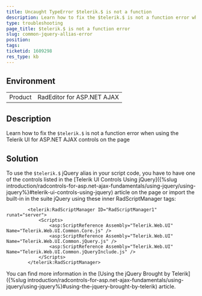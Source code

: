 ```yaml
---
title: Uncaught TypeError $telerik.$ is not a function
description: Learn how to fix the $telerik.$ is not a function error when using the Telerik UI for ASP.NET AJAX controls on the page
type: troubleshooting
page_title: $telerik.$ is not a function error
slug: common-jquery-allias-error
position: 
tags: 
ticketid: 1609298
res_type: kb
---
```


## Environment
<table>
    <tbody>
        <tr>
            <td>Product</td>
            <td>RadEditor for ASP.NET AJAX</td>
        </tr>
    </tbody>
</table>


## Description
Learn how to fix the `$telerik.$` is not a function error when using the Telerik UI for ASP.NET AJAX controls on the page

## Solution
To use the `$telerik.$` jQuery alias in your script code, you have to have one of the controls listed in the [Telerik UI Controls Using jQuery]({%slug introduction/radcontrols-for-asp.net-ajax-fundamentals/using-jquery/using-jquery%}#telerik-ui-controls-using-jquery) article on the page or import the built-in in the suite jQuery using these inner RadScriptManager tags:

````ASPX
        <telerik:RadScriptManager ID="RadScriptManager1" runat="server">
            <Scripts>
                <asp:ScriptReference Assembly="Telerik.Web.UI" Name="Telerik.Web.UI.Common.Core.js" />
                <asp:ScriptReference Assembly="Telerik.Web.UI" Name="Telerik.Web.UI.Common.jQuery.js" />
                <asp:ScriptReference Assembly="Telerik.Web.UI" Name="Telerik.Web.UI.Common.jQueryInclude.js" />
            </Scripts>
        </telerik:RadScriptManager>
````

You can find more information in the [Using the jQuery Brought by Telerik]({%slug introduction/radcontrols-for-asp.net-ajax-fundamentals/using-jquery/using-jquery%}#using-the-jquery-brought-by-telerik) article.
 

